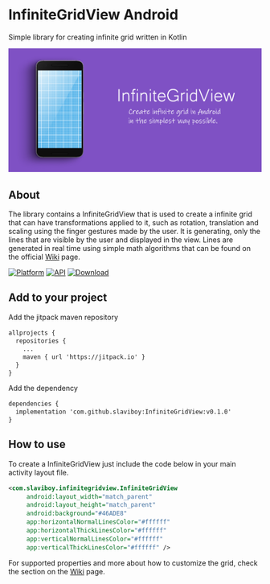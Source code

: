# InfiniteGridView Android
Simple library for creating infinite grid written in Kotlin

<img alt="cookie monster" src="https://github.com/slaviboy/InfiniteGridView/blob/master/screens/image11.png">
 
## About
The library contains a InfiniteGridView that is used to create a infinite grid that can have transformations applied to it, such as rotation, translation and scaling using the finger gestures made by the user. It is generating, only the lines that are visible by the user and displayed in the view. Lines are generated in real time using simple math algorithms that can be found on the official [Wiki](https://github.com/slaviboy/InfiniteGridView/wiki) page.

[![Platform](https://img.shields.io/badge/platform-android-green.svg)](http://developer.android.com/index.html)
[![API](https://img.shields.io/badge/API-21%2B-brightgreen.svg?style=flat)](https://android-arsenal.com/api?level=21)
[![Download](https://img.shields.io/badge/version-0.1.0-blue)](https://github.com/slaviboy/InfiniteGridView/releases)

## Add to your project

Add the jitpack maven repository
```
allprojects {
  repositories {
    ...
    maven { url 'https://jitpack.io' }
  }
}
``` 
Add the dependency
```
dependencies {
  implementation 'com.github.slaviboy:InfiniteGridView:v0.1.0'
}
```

## How to use
 
To create a InfiniteGridView just include the code below in your main activity layout file.

```xml
<com.slaviboy.infinitegridview.InfiniteGridView
     android:layout_width="match_parent"
     android:layout_height="match_parent"
     android:background="#46ADE8"
     app:horizontalNormalLinesColor="#ffffff"
     app:horizontalThickLinesColor="#ffffff"
     app:verticalNormalLinesColor="#ffffff"
     app:verticalThickLinesColor="#ffffff" />
```
For supported properties and more about how to customize the grid, check the section on the [Wiki](https://github.com/slaviboy/InfiniteGridView/wiki#properties) page.

